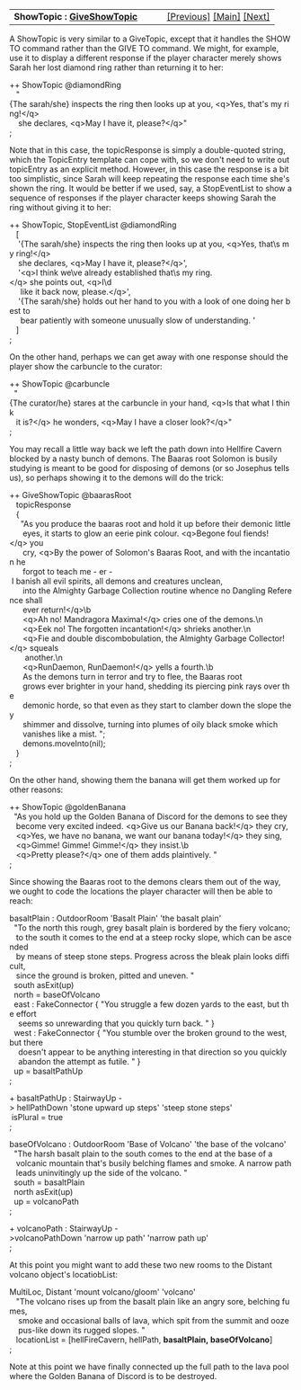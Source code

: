 ---
---
<table width="100%" data-border="0" data-cellspacing="0"
data-cellpadding="3" data-bgcolor="#C0C0C0">
<colgroup>
<col style="width: 50%" />
<col style="width: 50%" />
</colgroup>
<tbody>
<tr>
<td style="text-align: left;"><strong>ShowTopic : <a
href="showtopic.html">GiveShowTopic</a><br />
</strong></td>
<td style="text-align: right;"><a href="givetopic.html">[Previous]</a> <a
href="generalintroduction.html">[Main]</a> <a
href="giveshowtopic.html">[Next]</a></td>
</tr>
</tbody>
</table>

  
A ShowTopic is very similar to a GiveTopic, except that it handles the
SHOW TO command rather than the GIVE TO command. We might, for example,
use it to display a different response if the player character merely
shows Sarah her lost diamond ring rather than returning it to her:  
  
++ ShowTopic @diamondRing  
   "{The sarah/she} inspects the ring then looks up at you, \<q\>Yes, that's my ring!\</q\>  
    she declares, \<q\>May I have it, please?\</q\>"  
;  
  
Note that in this case, the topicResponse is simply a double-quoted
string, which the TopicEntry template can cope with, so we don't need to
write out topicEntry as an explicit method. However, in this case the
response is a bit too simplistic, since Sarah will keep repeating the
response each time she's shown the ring. It would be better if we used,
say, a StopEventList to show a sequence of responses if the player
character keeps showing Sarah the ring without giving it to her:  
  
++ ShowTopic, StopEventList @diamondRing  
   \[  
    '{The sarah/she} inspects the ring then looks up at you, \<q\>Yes, that\\s my ring!\</q\>  
    she declares, \<q\>May I have it, please?\</q\>',  
    '\<q\>I think we\\ve already established that\\s my ring.\</q\> she points out, \<q\>I\\d  
     like it back now, please.\</q\>',  
    '{The sarah/she} holds out her hand to you with a look of one doing her best to  
     bear patiently with someone unusually slow of understanding. '  
   \]  
;  
  
On the other hand, perhaps we can get away with one response should the
player show the carbuncle to the curator:  
  
++ ShowTopic @carbuncle  
  "{The curator/he} stares at the carbuncle in your hand, \<q\>Is that what I think  
   it is?\</q\> he wonders, \<q\>May I have a closer look?\</q\>"  
;  
  
You may recall a little way back we left the path down into Hellfire
Cavern blocked by a nasty bunch of demons. The Baaras root Solomon is
busily studying is meant to be good for disposing of demons (or so
Josephus tells us), so perhaps showing it to the demons will do the
trick:  
  
++ GiveShowTopic @baarasRoot  
   topicResponse  
   {  
     "As you produce the baaras root and hold it up before their demonic little  
      eyes, it starts to glow an eerie pink colour. \<q\>Begone foul fiends!\</q\> you  
      cry, \<q\>By the power of Solomon's Baaras Root, and with the incantation he  
      forgot to teach me - er - I banish all evil spirits, all demons and creatures unclean,  
      into the Almighty Garbage Collection routine whence no Dangling Reference shall   
      ever return!\</q\>\b  
      \<q\>Ah no! Mandragora Maxima!\</q\> cries one of the demons.\n  
      \<q\>Eek no! The forgotten incantation!\</q\> shrieks another.\n  
      \<q\>Fie and double discombobulation, the Almighty Garbage Collector!\</q\> squeals  
       another.\n  
      \<q\>RunDaemon, RunDaemon!\</q\> yells a fourth.\b  
      As the demons turn in terror and try to flee, the Baaras root  
      grows ever brighter in your hand, shedding its piercing pink rays over the  
      demonic horde, so that even as they start to clamber down the slope they   
      shimmer and dissolve, turning into plumes of oily black smoke which  
      vanishes like a mist. ";  
      demons.moveInto(nil);        
   }  
;  
  
On the other hand, showing them the banana will get them worked up for
other reasons:  
  
++ ShowTopic @goldenBanana  
  "As you hold up the Golden Banana of Discord for the demons to see they   
   become very excited indeed. \<q\>Give us our Banana back!\</q\> they cry,  
   \<q\>Yes, we have no banana, we want our banana today!\</q\> they sing,  
   \<q\>Gimme! Gimme! Gimme!\</q\> they insist.\b  
   \<q\>Pretty please?\</q\> one of them adds plaintively. "  
;  
  
Since showing the Baaras root to the demons clears them out of the way,
we ought to code the locations the player character will then be able to
reach:  
  
basaltPlain : OutdoorRoom 'Basalt Plain' 'the basalt plain'  
  "To the north this rough, grey basalt plain is bordered by the fiery volcano;  
   to the south it comes to the end at a steep rocky slope, which can be ascended  
   by means of steep stone steps. Progress across the bleak plain looks difficult,  
   since the ground is broken, pitted and uneven. "  
  south asExit(up)  
  north = baseOfVolcano  
  east : FakeConnector { "You struggle a few dozen yards to the east, but the effort  
    seems so unrewarding that you quickly turn back. " }  
  west : FakeConnector { "You stumble over the broken ground to the west, but there  
    doesn't appear to be anything interesting in that direction so you quickly  
    abandon the attempt as futile. " }  
  up = basaltPathUp  
;  
  
+ basaltPathUp : StairwayUp -\> hellPathDown 'stone upward up steps' 'steep stone steps'  
 isPlural = true  
;  
  
baseOfVolcano : OutdoorRoom 'Base of Volcano' 'the base of the volcano'  
  "The harsh basalt plain to the south comes to the end at the base of a  
   volcanic mountain that's busily belching flames and smoke. A narrow path  
   leads uninvitingly up the side of the volcano. "  
  south = basaltPlain  
  north asExit(up)  
  up = volcanoPath  
;  
  
+ volcanoPath : StairwayUp -\>volcanoPathDown 'narrow up path' 'narrow path up'  
;  
  
At this point you might want to add these two new rooms to the Distant
volcano object's locatiobList:  
  
MultiLoc, Distant 'mount volcano/gloom' 'volcano'  
   "The volcano rises up from the basalt plain like an angry sore, belching fumes,  
    smoke and occasional balls of lava, which spit from the summit and ooze  
    pus-like down its rugged slopes. "  
   locationList = \[hellFireCavern, hellPath, **basaltPlain, baseOfVolcano**\]  
;  
  
Note at this point we have finally connected up the full path to the
lava pool where the Golden Banana of Discord is to be destroyed.  
  
